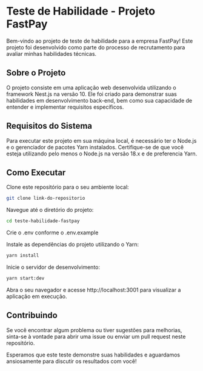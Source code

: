 # Teste de Habilidade - Projeto FastPay

Bem-vindo ao projeto de teste de habilidade para a empresa FastPay! Este projeto foi desenvolvido como parte do processo de recrutamento para avaliar minhas habilidades técnicas.

## Sobre o Projeto

O projeto consiste em uma aplicação web desenvolvida utilizando o framework Nest.js na versão 10. Ele foi criado para demonstrar suas habilidades em desenvolvimento back-end, bem como sua capacidade de entender e implementar requisitos específicos.

## Requisitos do Sistema

Para executar este projeto em sua máquina local, é necessário ter o Node.js e o gerenciador de pacotes Yarn instalados. Certifique-se de que você esteja utilizando pelo menos o Node.js na versão 18.x e de preferencia Yarn.

## Como Executar

Clone este repositório para o seu ambiente local:

```bash
git clone link-do-repositorio
```

Navegue até o diretório do projeto:

```bash
cd teste-habilidade-fastpay
```

Crie o .env conforme o .env.example

Instale as dependências do projeto utilizando o Yarn:

```bash
yarn install
```

Inicie o servidor de desenvolvimento:

```bash
yarn start:dev
```

Abra o seu navegador e acesse http://localhost:3001 para visualizar a aplicação em execução.

## Contribuindo

Se você encontrar algum problema ou tiver sugestões para melhorias, sinta-se à vontade para abrir uma issue ou enviar um pull request neste repositório.

Esperamos que este teste demonstre suas habilidades e aguardamos ansiosamente para discutir os resultados com você!
